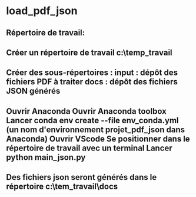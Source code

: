 # load_pdf_json

## Répertoire de travail:

## Créer un répertoire de travail c:\temp_travail 
## Créer des sous-répertoires : input : dépôt des fichiers PDF à traiter docs : dépôt des fichiers JSON générés

## Ouvrir Anaconda Ouvrir Anaconda toolbox Lancer conda env create --file env_conda.yml (un nom d'environnement projet_pdf_json dans Anaconda) Ouvrir VScode Se positionner dans le répertoire de travail avec un terminal Lancer python main_json.py

## Des fichiers json seront générés dans le répertoire c:\tem_travail\docs
